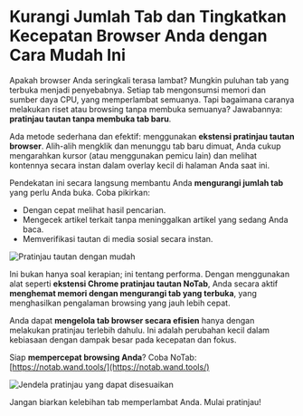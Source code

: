 # Kurangi Jumlah Tab dan Tingkatkan Kecepatan Browser Anda dengan Cara Mudah Ini

Apakah browser Anda seringkali terasa lambat? Mungkin puluhan tab yang terbuka menjadi penyebabnya. Setiap tab mengonsumsi memori dan sumber daya CPU, yang memperlambat semuanya. Tapi bagaimana caranya melakukan riset atau browsing tanpa membuka semuanya? Jawabannya: **pratinjau tautan tanpa membuka tab baru**.

Ada metode sederhana dan efektif: menggunakan **ekstensi pratinjau tautan browser**. Alih-alih mengklik dan menunggu tab baru dimuat, Anda cukup mengarahkan kursor (atau menggunakan pemicu lain) dan melihat kontennya secara instan dalam overlay kecil di halaman Anda saat ini.

Pendekatan ini secara langsung membantu Anda **mengurangi jumlah tab** yang perlu Anda buka. Coba pikirkan:
*   Dengan cepat melihat hasil pencarian.
*   Mengecek artikel terkait tanpa meninggalkan artikel yang sedang Anda baca.
*   Memverifikasi tautan di media sosial secara instan.

![Pratinjau tautan dengan mudah](images/notab1.png)

Ini bukan hanya soal kerapian; ini tentang performa. Dengan menggunakan alat seperti **ekstensi Chrome pratinjau tautan NoTab**, Anda secara aktif **menghemat memori dengan mengurangi tab yang terbuka**, yang menghasilkan pengalaman browsing yang jauh lebih cepat.

Anda dapat **mengelola tab browser secara efisien** hanya dengan melakukan pratinjau terlebih dahulu. Ini adalah perubahan kecil dalam kebiasaan dengan dampak besar pada kecepatan dan fokus.

Siap **mempercepat browsing Anda**? Coba NoTab: [https://notab.wand.tools/](https://notab.wand.tools/)

![Jendela pratinjau yang dapat disesuaikan](images/notab2.png)

Jangan biarkan kelebihan tab memperlambat Anda. Mulai pratinjau!
